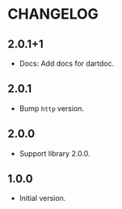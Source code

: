 # CHANGELOG

## 2.0.1+1

- Docs: Add docs for dartdoc.

## 2.0.1

- Bump `http` version.

## 2.0.0

- Support library 2.0.0.

## 1.0.0

- Initial version.
